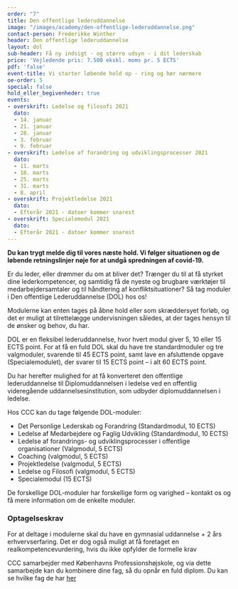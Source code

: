 ```yaml
---
order: "7"
title: Den offentlige lederuddannelse
image: "/images/academy/den-offentlige-lederuddannelse.png"
contact-person: Frederikke Winther
header: Den offentlige lederuddannelse
layout: dol
sub-header: Få ny indsigt - og større udsyn - i dit lederskab
price: 'Vejledende pris: 7.500 ekskl. moms pr. 5 ECTS'
pdf: 'false'
event-title: Vi starter løbende hold op - ring og hør nærmere
oe-order: 5
special: false
hold_eller_begivenheder: true
events:
- overskrift: Ledelse og filosofi 2021
  dato:
  - 14. januar
  - 21. januar
  - 28. januar
  - 3. februar
  - 9. februar
- overskrift: Ledelse af forandring og udviklingsprocesser 2021
  dato:
  - 11. marts
  - 18. marts
  - 25. marts
  - 31. marts
  - 8. april
- overskrift: Projektledelse 2021
  dato:
  - Efterår 2021 - datoer kommer snarest
- overskrift: Specialemodul 2021
  dato:
  - Efterår 2021 - datoer kommer snarest
---
```

**Du kan trygt melde dig til vores næste hold. Vi følger situationen og de løbende retningslinjer nøje for at undgå spredningen af covid-19.**

Er du leder, eller drømmer du om at bliver det? Trænger du til at få styrket dine lederkompetencer, og samtidig få de nyeste og brugbare værktøjer til medarbejdersamtaler og til håndtering af konfliktsituationer? Så tag moduler i Den offentlige Lederuddannelse (DOL) hos os!

Modulerne kan enten tages på åbne hold eller som skræddersyet forløb, og det er muligt at tilrettelægge undervisningen således, at der tages hensyn til de ønsker og behov, du har.

DOL er en fleksibel lederuddannelse, hvor hvert modul giver 5, 10 eller 15 ECTS point. For at få en fuld DOL skal du have tre standardmoduler og tre valgmoduler, svarende til 45 ECTS point, samt lave en afsluttende opgave (Specialemodulet), der svarer til 15 ECTS point – i alt 60 ECTS point.

Du har herefter mulighed for at få konverteret den offentlige lederuddannelse til Diplomuddannelsen i ledelse ved en offentlig videregående uddannelsesinstitution, som udbyder diplomuddannelsen i ledelse.

Hos CCC kan du tage følgende DOL-moduler:

* Det Personlige Lederskab og Forandring (Standardmodul, 10 ECTS)
* Ledelse af Medarbejdere og Faglig Udvikling (Standardmodul, 10 ECTS)
* Ledelse af forandrings- og udviklingsprocesser i offentlige organisationer (Valgmodul, 5 ECTS)
* Coaching (valgmodul, 5 ECTS)
* Projektledelse (valgmodul, 5 ECTS)
* Ledelse og Filosofi (valgmodul, 5 ECTS)
* Specialemodul (15 ECTS)

De forskellige DOL-moduler har forskellige form og varighed – kontakt os og få mere information om de enkelte moduler.

### Optagelseskrav

For at deltage i modulerne skal du have en gymnasial uddannelse + 2 års erhvervserfaring. Det er dog også muligt at få foretaget en realkompetencevurdering, hvis du ikke opfylder de formelle krav

CCC samarbejder med Københavns Professionshøjskole, og via dette samarbejde kan du kombinere dine fag, så du opnår en fuld diplom. Du kan se hvilke fag de har [her](https://www.phmetropol.dk/videreuddannelser/diplomuddannelser/diplom+i+ledelse)

